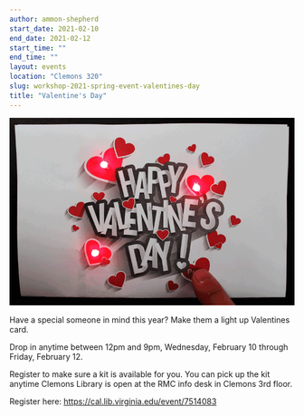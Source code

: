 ```yaml
---
author: ammon-shepherd
start_date: 2021-02-10
end_date: 2021-02-12
start_time: ""
end_time: ""
layout: events
location: "Clemons 320"
slug: workshop-2021-spring-event-valentines-day
title: "Valentine's Day"
---
```


![Valentine's Day](/assets/post-media/workshops/valentines.gif)

Have a special someone in mind this year? Make them a light up Valentines card.

Drop in anytime between 12pm and 9pm, Wednesday, February 10 through Friday, February 12.

Register to make sure a kit is available for you. You can pick up the kit anytime Clemons Library is open at the RMC info desk in Clemons 3rd floor.


Register here: [https://cal.lib.virginia.edu/event/7514083 ](https://cal.lib.virginia.edu/event/7514083)
